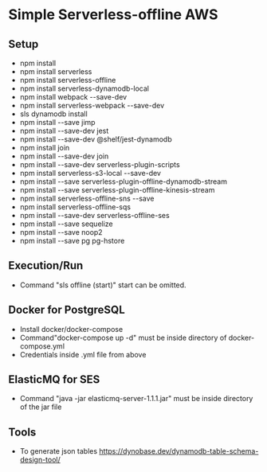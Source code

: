 # Simple Serverless-offline AWS

## Setup
 - npm install
 - npm install serverless
 - npm install serverless-offline
 - npm install serverless-dynamodb-local
 - npm install webpack --save-dev
 - npm install serverless-webpack --save-dev
 - sls dynamodb install
 - npm install --save jimp
 - npm install --save-dev jest
 - npm install --save-dev @shelf/jest-dynamodb
 - npm install join
 - npm install --save-dev join
 - npm install --save-dev serverless-plugin-scripts
 - npm install serverless-s3-local --save-dev
 - npm install --save serverless-plugin-offline-dynamodb-stream
 - npm install --save serverless-plugin-offline-kinesis-stream
 - npm install serverless-offline-sns --save
 - npm install serverless-offline-sqs
 - npm install --save-dev serverless-offline-ses
 - npm install --save sequelize
 - npm install --save noop2
 - npm install --save pg pg-hstore

## Execution/Run
 - Command "sls offline (start)" start can be omitted.

## Docker for PostgreSQL
- Install docker/docker-compose
- Command"docker-compose up -d" must be inside directory of docker-compose.yml
- Credentials inside .yml file from above

## ElasticMQ for SES
 - Command "java -jar elasticmq-server-1.1.1.jar" must be inside directory of the jar file

## Tools
 - To generate json tables https://dynobase.dev/dynamodb-table-schema-design-tool/ 

